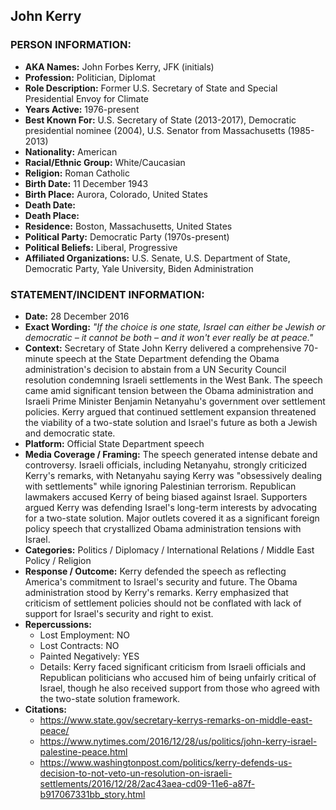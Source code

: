 ## John Kerry

### PERSON INFORMATION:
- **AKA Names:** John Forbes Kerry, JFK (initials)
- **Profession:** Politician, Diplomat
- **Role Description:** Former U.S. Secretary of State and Special Presidential Envoy for Climate
- **Years Active:** 1976-present
- **Best Known For:** U.S. Secretary of State (2013-2017), Democratic presidential nominee (2004), U.S. Senator from Massachusetts (1985-2013)
- **Nationality:** American
- **Racial/Ethnic Group:** White/Caucasian
- **Religion:** Roman Catholic
- **Birth Date:** 11 December 1943
- **Birth Place:** Aurora, Colorado, United States
- **Death Date:** 
- **Death Place:** 
- **Residence:** Boston, Massachusetts, United States
- **Political Party:** Democratic Party (1970s-present)
- **Political Beliefs:** Liberal, Progressive
- **Affiliated Organizations:** U.S. Senate, U.S. Department of State, Democratic Party, Yale University, Biden Administration

### STATEMENT/INCIDENT INFORMATION:
- **Date:** 28 December 2016
- **Exact Wording:** *"If the choice is one state, Israel can either be Jewish or democratic – it cannot be both – and it won't ever really be at peace."*
- **Context:** Secretary of State John Kerry delivered a comprehensive 70-minute speech at the State Department defending the Obama administration's decision to abstain from a UN Security Council resolution condemning Israeli settlements in the West Bank. The speech came amid significant tension between the Obama administration and Israeli Prime Minister Benjamin Netanyahu's government over settlement policies. Kerry argued that continued settlement expansion threatened the viability of a two-state solution and Israel's future as both a Jewish and democratic state.
- **Platform:** Official State Department speech
- **Media Coverage / Framing:** The speech generated intense debate and controversy. Israeli officials, including Netanyahu, strongly criticized Kerry's remarks, with Netanyahu saying Kerry was "obsessively dealing with settlements" while ignoring Palestinian terrorism. Republican lawmakers accused Kerry of being biased against Israel. Supporters argued Kerry was defending Israel's long-term interests by advocating for a two-state solution. Major outlets covered it as a significant foreign policy speech that crystallized Obama administration tensions with Israel.
- **Categories:** Politics / Diplomacy / International Relations / Middle East Policy / Religion
- **Response / Outcome:** Kerry defended the speech as reflecting America's commitment to Israel's security and future. The Obama administration stood by Kerry's remarks. Kerry emphasized that criticism of settlement policies should not be conflated with lack of support for Israel's security and right to exist.
- **Repercussions:**
  - Lost Employment: NO
  - Lost Contracts: NO
  - Painted Negatively: YES
  - Details: Kerry faced significant criticism from Israeli officials and Republican politicians who accused him of being unfairly critical of Israel, though he also received support from those who agreed with the two-state solution framework.
- **Citations:** 
  - https://www.state.gov/secretary-kerrys-remarks-on-middle-east-peace/
  - https://www.nytimes.com/2016/12/28/us/politics/john-kerry-israel-palestine-peace.html
  - https://www.washingtonpost.com/politics/kerry-defends-us-decision-to-not-veto-un-resolution-on-israeli-settlements/2016/12/28/2ac43aea-cd09-11e6-a87f-b917067331bb_story.html
